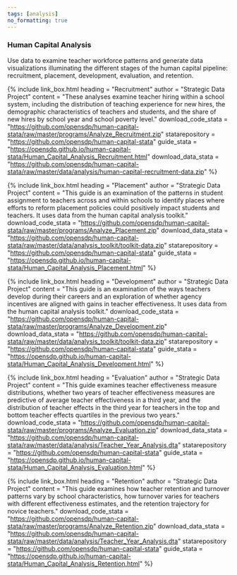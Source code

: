 ```yaml
---
tags: [analysis]
no_formatting: true
---
```


### Human Capital Analysis
Use data to examine teacher workforce patterns and generate data visualizations illuminating the different stages of the human capital pipeline: recruitment, placement, development, evaluation, and retention.

{% include link_box.html
  heading = "Recruitment"
  author = "Strategic Data Project"
  content = "These analyses examine teacher hiring within a school system, including the distribution of teaching experience for new hires, the demographic characteristics of teachers and students, and the share of new hires by school year and school poverty level."
  download_code_stata = "https://github.com/opensdp/human-capital-stata/raw/master/programs/Analyze_Recruitment.zip"
  statarepository = "https://github.com/opensdp/human-capital-stata"
  guide_stata = "https://opensdp.github.io/human-capital-stata/Human_Capital_Analysis_Recruitment.html"
  download_data_stata = "https://github.com/opensdp/human-capital-stata/raw/master/data/analysis/human-capital-recruitment-data.zip"
  %}

{% include link_box.html
  heading = "Placement"
  author = "Strategic Data Project"
  content = "This guide is an examination of the patterns in student assignment to teachers across and within schools to identify places where efforts to reform placement policies could positively impact students and teachers. It uses data from the human capital analysis toolkit."
  download_code_stata = "https://github.com/opensdp/human-capital-stata/raw/master/programs/Analyze_Placement.zip"
  download_data_stata = "https://github.com/opensdp/human-capital-stata/raw/master/data/analysis_toolkit/toolkit-data.zip"
  statarepository = "https://github.com/opensdp/human-capital-stata"
  guide_stata = "https://opensdp.github.io/human-capital-stata/Human_Capital_Analysis_Placement.html"
  %}

{% include link_box.html
  heading = "Development"
  author = "Strategic Data Project"
  content = "This guide is an examination of the ways teachers develop during their careers and an exploration of whether agency incentives are aligned with gains in teacher effectiveness. It uses data from the human capital analysis toolkit."
  download_code_stata = "https://github.com/opensdp/human-capital-stata/raw/master/programs/Analyze_Development.zip"
  download_data_stata = "https://github.com/opensdp/human-capital-stata/raw/master/data/analysis_toolkit/toolkit-data.zip"
  statarepository = "https://github.com/opensdp/human-capital-stata"
  guide_stata = "https://opensdp.github.io/human-capital-stata/Human_Capital_Analysis_Development.html"
  %}

{% include link_box.html
  heading = "Evaluation"
  author = "Strategic Data Project"
  content = "This guide examines teacher effectiveness measure distributions, whether two years of teacher effectiveness measures are predictive of average teacher effectiveness in a third year, and the distribution of teacher effects in the third year for teachers in the top and bottom teacher effects quartiles in the previous two years."
  download_code_stata = "https://github.com/opensdp/human-capital-stata/raw/master/programs/Analyze_Evaluation.zip"
  download_data_stata = "https://github.com/opensdp/human-capital-stata/raw/master/data/analysis/Teacher_Year_Analysis.dta"
  statarepository = "https://github.com/opensdp/human-capital-stata"
  guide_stata = "https://opensdp.github.io/human-capital-stata/Human_Capital_Analysis_Evaluation.html"
  %}

{% include link_box.html
  heading = "Retention"
  author = "Strategic Data Project"
  content = "This guide examines how teacher retention and turnover patterns vary by school characteristics, how turnover varies for teachers with different effectiveness estimates, and the retention trajectory for novice teachers."
  download_code_stata = "https://github.com/opensdp/human-capital-stata/raw/master/programs/Analyze_Retention.zip"
  download_data_stata = "https://github.com/opensdp/human-capital-stata/raw/master/data/analysis/Teacher_Year_Analysis.dta"
  statarepository = "https://github.com/opensdp/human-capital-stata"
  guide_stata = "https://opensdp.github.io/human-capital-stata/Human_Capital_Analysis_Retention.html"
  %}

